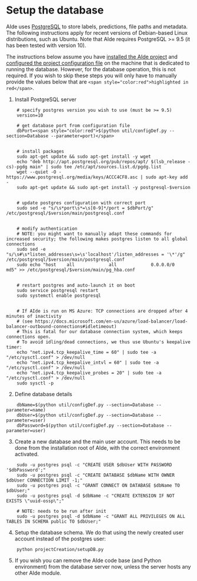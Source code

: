 # Setup the database

AIde uses [PostgreSQL](https://www.postgresql.org/) to store labels, predictions, file paths and metadata. The following instructions apply for recent versions of Debian-based Linux distributions, such as Ubuntu.
Note that AIde requires PostgreSQL >= 9.5 (it has been tested with version 10).


The instructions below assume you have [installed the AIde project](install.md) and [configured the project configuration file](configure_settings.md) on the machine that is dedicated to running the database.
However, for the database operation, this is not required. If you wish to skip these steps you will only have to manually provide the values below that are `<span style="color:red">highlighted in red</span>`.

1. Install PostgreSQL server

```
    # specify postgres version you wish to use (must be >= 9.5)
    version=10

    # get database port from configuration file
    dbPort=<span style="color:red">$(python util/configDef.py --section=Database --parameter=port)</span>


    # install packages
    sudo apt-get update && sudo apt-get install -y wget
    echo "deb http://apt.postgresql.org/pub/repos/apt/ $(lsb_release -cs)-pgdg main" | sudo tee /etc/apt/sources.list.d/pgdg.list
    wget --quiet -O - https://www.postgresql.org/media/keys/ACCC4CF8.asc | sudo apt-key add -
    sudo apt-get update && sudo apt-get install -y postgresql-$version


    # update postgres configuration with correct port
    sudo sed -e "s/\s*port\s*=\s[0-9]*/port = $dbPort/g" /etc/postgresql/$version/main/postgresql.conf


    # modify authentication
    # NOTE: you might want to manually adapt these commands for increased security; the following makes postgres listen to all global connections
    sudo sed -e "s/\s#\s*listen_addresses\s=\s'localhost'/listen_addresses = '\*'/g" /etc/postgresql/$version/main/postgresql.conf
    sudo echo "host    all             all             0.0.0.0/0               md5" >> /etc/postgresql/$version/main/pg_hba.conf


    # restart postgres and auto-launch it on boot
    sudo service postgresql restart
    sudo systemctl enable postgresql


    # If AIde is run on MS Azure: TCP connections are dropped after 4 minutes of inactivity
    # (see https://docs.microsoft.com/en-us/azure/load-balancer/load-balancer-outbound-connections#idletimeout)
    # This is fatal for our database connection system, which keeps connections open.
    # To avoid idling/dead connections, we thus use Ubuntu's keepalive timer:
    echo "net.ipv4.tcp_keepalive_time = 60" | sudo tee -a "/etc/sysctl.conf" > /dev/null
    echo "net.ipv4.tcp_keepalive_intvl = 60" | sudo tee -a "/etc/sysctl.conf" > /dev/null
    echo "net.ipv4.tcp_keepalive_probes = 20" | sudo tee -a "/etc/sysctl.conf" > /dev/null
    sudo sysctl -p
```


2. Define database details

```
    dbName=$(python util/configDef.py --section=Database --parameter=name)
    dbUser=$(python util/configDef.py --section=Database --parameter=user)
    dbPassword=$(python util/configDef.py --section=Database --parameter=user)
```


3. Create a new database and the main user account. This needs to be done from the installation root of AIde,
   with the correct environment activated.

```
    sudo -u postgres psql -c "CREATE USER $dbUser WITH PASSWORD '$dbPassword';"
    sudo -u postgres psql -c "CREATE DATABASE $dbName WITH OWNER $dbUser CONNECTION LIMIT -1;"
    sudo -u postgres psql -c "GRANT CONNECT ON DATABASE $dbName TO $dbUser;"
    sudo -u postgres psql -d $dbName -c "CREATE EXTENSION IF NOT EXISTS \"uuid-ossp\";"

    # NOTE: needs to be run after init
    sudo -u postgres psql -d $dbName -c "GRANT ALL PRIVILEGES ON ALL TABLES IN SCHEMA public TO $dbUser;"
```


4. Setup the database schema. We do that using the newly created user account instead of the postgres user:

```
    python projectCreation/setupDB.py
```


5. If you wish you can remove the AIde code base (and Python environment) from the database server now, unless the server hosts any other AIde module.